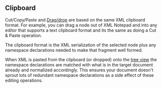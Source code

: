 

## Clipboard

Cut/Copy/Paste and [Drag/drop](../dragdrop/) are based on the same XML clipboard
format. For example, you can drag a node out of XML Notepad and into any editor that supports a text
clipboard format and its the same as doing a Cut & Paste operation.

The clipboard format is the XML serialization of the selected node plus any namespace declarations
needed to make that fragment well formed.

When XML is pasted from the clipboard (or dropped) onto the [tree view](../ui/) the
namespace declarations are matched with what is in the target document already and normalized
accordingly. This ensures your document doesn't sprout lots of redundant namespace declarations as a
side effect of these editing operations.